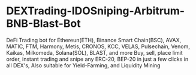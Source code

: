 # DEXTrading-IDOSniping-Arbitrum-BNB-Blast-Bot
DeFi Trading bot for Ethereun(ETH), Binance Smart Chain(BSC), AVAX, MATIC, FTM, Harmony, Metis, CRONOS, KCC, VELAS, Pulsechain, Venom, Kaikas, Milkomeda, Solana(SOL), BLAST, and more  Buy, sell, place limit order, instant trading and snipe any ERC-20, BEP-20 in just a few clicks in all DEX's, Also suitable for Yield-Farming, and Liquidity Mining
